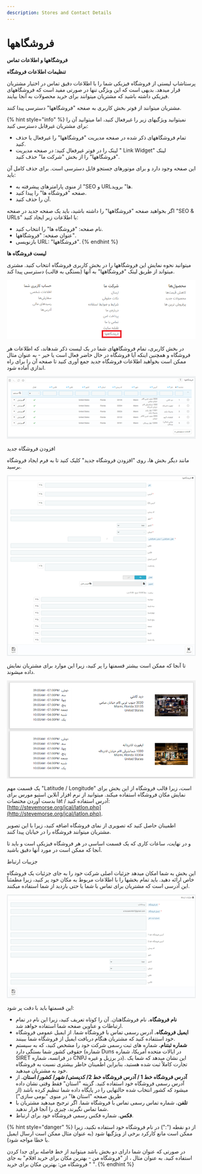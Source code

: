 ```yaml
---
description: Stores and Contact Details
---
```


# فروشگاهها

**فروشگاهها و اطلاعات تماس**

**تنظیمات اطلاعات فروشگاه**

پرستاشاپ لیستی از فروشگاه فیزیکی شما را با اطلاعات دقیق تماس در اختیار مشتریان قرار میدهد. بدیهی است که این ویژگی تنها در صورتی مفید است که فروشگاههای فیزیکی داشته باشید که مشتریان میتوانند برای خرید محصولات به آنجا بیایند.

مشتریان میتوانند از فوتر بخش کاربری به صفحه "فروشگاهها" دسترسی پیدا کنند.

{% hint style="info" %}
نمیتوانید ویژگیهای زیر را غیرفعال کنید، اما میتوانید آن را برای مشتریان غیرقابل دسترسی کنید:

* تمام فروشگاههای ذکر شده در صفحه مدیریت "فروشگاهها" را غیرفعال یا حذف کنید.
* لینک را در فوتر غیرفعال کنید: در صفحه مدیریت " Link Widget" لینک "فروشگاهها" را از بخش "شرکت ما" حذف کنید.

این صفحه وجود دارد و برای موتورهای جستجو قابل دسترسی است. برای حذف کامل آن باید:

* از منوی پارامترهای پیشرفته به "SEO و URLها" بروید.
* صفحه "فروشگاه ها" را پیدا کنید.
* آن را حذف کنید.

اگر بخواهید صفحه "فروشگاهها" را داشته باشید، باید یک صفحه جدید در صفحه "SEO & URLs" با اطلاعات زیر ایجاد کنید:

* نام صفحه: "فروشگاه ها" را انتخاب کنید.
* عنوان صفحه: "فروشگاهها".
* بازنویسی URL: "فروشگاهها".
{% endhint %}

**لیست فروشگاه ها**

میتوانید نحوه نمایش این فروشگاهها را در بخش کاربری فروشگاه انتخاب کنید. مشتری میتواند از طریق لینک "فروشگاهها" به آنها (بستگی به قالب) دسترسی پیدا کند.

![](<../../../../.gitbook/assets/0 (61).png>)

در بخش کاربری، تمام فروشگاههای شما در یک لیست ذکر شدهاند، که اطلاعات هر فروشگاه و همچنین اینکه آیا فروشگاه در حال حاضر فعال است یا خیر - به عنوان مثال ممکن است بخواهید اطلاعات فروشگاه جدید جمع آوری کنید تا صفحه آن را برای راه اندازی آماده شود.

![](<../../../../.gitbook/assets/1 (45).png>)

افزودن فروشگاه جدید

مانند دیگر بخش ها، روی "افزودن فروشگاه جدید" کلیک کنید تا به فرم ایجاد فروشگاه برسید.

![](<../../../../.gitbook/assets/2 (27).png>)

تا آنجا که ممکن است بیشتر قسمتها را پر کنید، زیرا این موارد برای مشتریان نمایش داده میشوند.

![](<../../../../.gitbook/assets/3 (13).png>)

یک قسمت مهم "Latitude / Longitude" است، زیرا قالب فروشگاه از این بخش برای نمایش مکان فروشگاه استفاده میکند. میتوانید از نرم افزار آنلاین استیو مورس برای بدست آوردن مختصات lat / آدرس استفاده کنید: [http://stevemorse.org/jcal/latlon.php](http://stevemorse.org/jcal/latlon.php).

اطمینان حاصل کنید که تصویری از نمای فروشگاه اضافه کنید، زیرا با این تصویر مشتریان میتوانند فروشگاه را در خیابان پیدا کنند.

و در نهایت، ساعات کاری که یک قسمت اساسی در هر فروشگاه فیزیکی است و باید تا آنجا که ممکن است در مورد آنها دقیق باشید.

جزییات ارتباط

این بخش به شما امکان میدهد جزئیات اصلی شرکت خود را به جای جزئیات یک فروشگاه خاص ارائه دهید. باید تمام بخشها را با اطلاعات مربوط به مکان خود پر کنید، زیرا مطمئناً این آدرسی است که مشتریان برای تماس با شما یا حتی بازدید از شما استفاده میکنند.

![](<../../../../.gitbook/assets/4 (6).png>)

این قسمتها باید با دقت پر شود:

* **نام فروشگاه.** نام فروشگاهتان. آن را کوتاه تعریف کنید، زیرا این نام در تمام ارتباطات و عناوین صفحه شما استفاده خواهد شد.
* **ایمیل فروشگاه.** آدرس رسمی تماس با فروشگاه شما. از ایمیل عمومی فروشگاه خود استتفاده کنید که مشتریان هنگام دریافت ایمیل از فروشگاه شما ببینند.
* **شماره ثبتنام.** شماره های ثبت رسمی شرکت خود را مشخص کنید، که به سیستم حقوقی کشور شما بستگی دارد (شماره Duns در ایالات متحده آمریکا، شماره SIRET در فرانسه، شماره CNPJ در برزیل و غیره). این نشان میدهد که شما یک تجارت کاملاً ثبت شده هستید، بنابراین اطمینان خاطر بیشتری نسبت به فروشگاه خود به مشتریان میدهید.
* **آدرس فروشگاه خط 1 / آدرس فروشگاه خط 2/ کدپستی/ شهر/ کشور/ استان.** از آدرس رسمی فروشگاه خود استفاده کنید. گزینه "استان" فقط وقتی نشان داده میشود که کشور انتخاب شده حالتهایی را در پایگاه داده شما تنظیم کرده باشد (از طریق صفحه "استان ها" در منوی "بومی سازی")
* **تلفن.** شماره تماس رسمی تماس با فروشگاه شما. اگر ترجیح میدهید مشتریان با شما تماس نگیرند، چیزی را آنجا قرار ندهید.
* **فکس.** شماره فکس رسمی فروشگاه خود برای ارتباط.

{% hint style="danger" %}
از دو نقطه (":") در نام فروشگاه خود استفاده نکنید، زیرا ممکن است مانع کارکرد برخی از ویژگیها شود (به عنوان مثال ممکن است ارسال ایمیل با خطا مواجه شود).

در صورتی که عنوان شما دارای دو بخش باشد میتوانید از خط فاصله برای جدا کردن استفاده کنید. به عنوان مثال ، از "فروشگاه من - بهترین مکان برای خرید اقلام" به جای " فروشگاه من: بهترین مکان برای خرید ".
{% endhint %}
